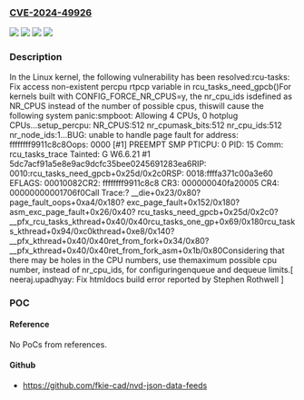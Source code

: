 ### [CVE-2024-49926](https://cve.mitre.org/cgi-bin/cvename.cgi?name=CVE-2024-49926)
![](https://img.shields.io/static/v1?label=Product&message=Linux&color=blue)
![](https://img.shields.io/static/v1?label=Version&message=&color=brightgreen)
![](https://img.shields.io/static/v1?label=Version&message=1da177e4c3f41524e886b7f1b8a0c1fc7321cac2%20&color=brightgreen)
![](https://img.shields.io/static/v1?label=Vulnerability&message=n%2Fa&color=blue)

### Description

In the Linux kernel, the following vulnerability has been resolved:rcu-tasks: Fix access non-existent percpu rtpcp variable in rcu_tasks_need_gpcb()For kernels built with CONFIG_FORCE_NR_CPUS=y, the nr_cpu_ids isdefined as NR_CPUS instead of the number of possible cpus, thiswill cause the following system panic:smpboot: Allowing 4 CPUs, 0 hotplug CPUs...setup_percpu: NR_CPUS:512 nr_cpumask_bits:512 nr_cpu_ids:512 nr_node_ids:1...BUG: unable to handle page fault for address: ffffffff9911c8c8Oops: 0000 [#1] PREEMPT SMP PTICPU: 0 PID: 15 Comm: rcu_tasks_trace Tainted: G W6.6.21 #1 5dc7acf91a5e8e9ac9dcfc35bee0245691283ea6RIP: 0010:rcu_tasks_need_gpcb+0x25d/0x2c0RSP: 0018:ffffa371c00a3e60 EFLAGS: 00010082CR2: ffffffff9911c8c8 CR3: 000000040fa20005 CR4: 00000000001706f0Call Trace:<TASK>? __die+0x23/0x80? page_fault_oops+0xa4/0x180? exc_page_fault+0x152/0x180? asm_exc_page_fault+0x26/0x40? rcu_tasks_need_gpcb+0x25d/0x2c0? __pfx_rcu_tasks_kthread+0x40/0x40rcu_tasks_one_gp+0x69/0x180rcu_tasks_kthread+0x94/0xc0kthread+0xe8/0x140? __pfx_kthread+0x40/0x40ret_from_fork+0x34/0x80? __pfx_kthread+0x40/0x40ret_from_fork_asm+0x1b/0x80</TASK>Considering that there may be holes in the CPU numbers, use themaximum possible cpu number, instead of nr_cpu_ids, for configuringenqueue and dequeue limits.[ neeraj.upadhyay: Fix htmldocs build error reported by Stephen Rothwell ]

### POC

#### Reference
No PoCs from references.

#### Github
- https://github.com/fkie-cad/nvd-json-data-feeds

